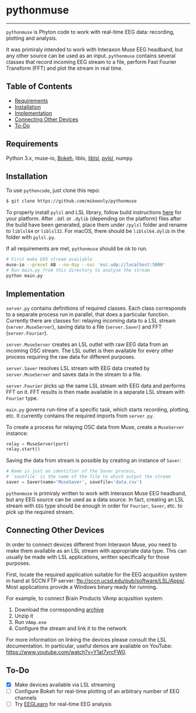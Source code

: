 # pythonmuse
---
`pythonmuse` is Phyton code to work with real-time EEG data: recording, plotting and analysis. 

It was primiraly intended to work with Interaxon Muse EEG headband, but any other source can be used as an input. `pythonmuse` contains several classes that record incoming EEG stream to a file, perform Fast Fourier Transform (FFT) and plot the stream in real time.

## Table of Contents
 - [Requirements](#requirements)
 - [Installation](#installation)
 - [Implementation](#implementation)
 - [Connecting Other Devices](#connecting-other-devices)
 - [To-Do](#to-do)


## Requirements 

Python 3.x, muse-io, [Bokeh](http://bokeh.pydata.org/en/latest/), liblo, [liblsl](https://github.com/sccn/labstreaminglayer), [pylsl](https://github.com/sccn/labstreaminglayer/tree/master/LSL/liblsl-Python), numpy.

## Installation

To use `pythoncode`, just clone this repo:

```sh
$ git clone https://github.com/mikeonly/pythonmuse
```

To properly install `pylsl` and LSL library, follow build instructions [here](https://github.com/sccn/labstreaminglayer/blob/master/LSL/liblsl/INSTALL) for your platform. After `.ddl` or `.dylib` (depending on the platform) files after the build have been generated, place them under `/pylsl` folder and rename to `liblsl64` or `liblsl32`. For macOS, there should be `liblsl64.dylib` in the folder with `pylsl.py`.

If all requirements are met, `pythonmuse` should be ok to run. 

```sh
# First make EEG stream available
muse-io --preset AB --no-dsp --osc 'osc.udp://localhost:5000'
# Run main.py from this directory to analyse the stream
python main.py
```

## Implementation

`server.py` contains definitions of required classes. Each class corresponds to a separate process run in parallel, that does a particular function. Currently there are classes for: relaying incoming data to a LSL stream (`server.MuseServer`), saving data to a file (`server.Saver`) and FFT (`server.Fourier`).

`server.MuseServer` creates an LSL outlet with raw EEG data from an incoming OSC stream. The LSL outlet is then available for every other process requiring the raw data for different purposes.

`server.Saver` resolves LSL stream with EEG data created by `server.MuseServer` and saves data in the stream to a file.

`server.Fourier` picks up the same LSL stream with EEG data and performs FFT on it. FFT results is then made available in a separate LSL stream with `Fourier` type.

`main.py` governs run-time of a specific task, which starts recording, plotting, etc. It currently contains the required imports from `server.py`.

To create a process for relaying OSC data from Muse, create a `MuseServer` instance:

```python
relay = MuseServer(port)
relay.start()
```

Saving the data from stream is possible by creating an instance of `Saver`:
```python
# Name is just an identifier of the Saver process,
# `savefile` is the name of the file to which output the stream
saver = Saver(name='MuseSaver', savefile='data.csv')
```

`pythonmuse` is primiraly written to work with Interaxon Muse EEG headband, but any EEG source can be used as a data source. In fact, creating an LSL stream with `EEG` type should be enough in order for `Fourier`, `Saver`, etc. to pick up the required stream.

## Connecting Other Devices

In order to connect devices different from Interaxon Muse, you need to make them available as an LSL stream with appropriate data type. This can usually be made with LSL applications, written specifically for those purposes. 

First, locate the required application suitable for the EEG acqusition system in hand at SCCN FTP server: ftp://sccn.ucsd.edu/pub/software/LSL/Apps/. Most applications provide a Windows binary ready for running.

For example, to connect Brain Products VAmp acqusition system: 
1. Download the corresponding [archive](ftp://sccn.ucsd.edu/pub/software/LSL/Apps/Brain%20Products%20VAmp-1.11.zip) 
2. Unzip it
3. Run `VAmp.exe`
4. Configure the stream and link it to the network

For more information on linking the devices please consult the LSL documentation. In particular, useful demos are available on YouTube: https://www.youtube.com/watch?v=Y1at7yrcFW0.

## To-Do

- [x] Make devices available via LSL streaming
- [ ] Configure Bokeh for real-time plotting of an arbitrary number of EEG channels
- [ ] Try [EEGLearn](https://github.com/pbashivan/EEGLearn) for real-time EEG analysis
